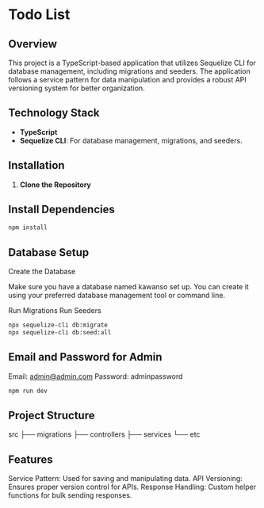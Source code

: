 # Todo List

## Overview

This project is a TypeScript-based application that utilizes Sequelize CLI for database management, including migrations and seeders. The application follows a service pattern for data manipulation and provides a robust API versioning system for better organization.

## Technology Stack

- **TypeScript**
- **Sequelize CLI**: For database management, migrations, and seeders.

## Installation

1. **Clone the Repository**


## Install Dependencies

```bash
npm install
```

## Database Setup

Create the Database

Make sure you have a database named kawanso set up. You can create it using your preferred database management tool or command line.

Run Migrations
Run Seeders

```bash
npx sequelize-cli db:migrate
npx sequelize-cli db:seed:all
```

## Email and Password for Admin

Email: admin@admin.com
Password: adminpassword

```bash 
npm run dev
```
## Project Structure

src
├── migrations
├── controllers
├── services
└── etc


## Features
Service Pattern: Used for saving and manipulating data.
API Versioning: Ensures proper version control for APIs.
Response Handling: Custom helper functions for bulk sending responses.


